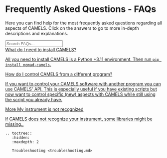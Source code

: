 # Frequently Asked Questions - FAQs

Here you can find help for the most frequently asked questions regarding all aspects of CAMELS. Click on the answers to go to more in-depth descriptions and explanations.

<!-- Search Input -->
<input type="text" id="searchInput" placeholder="Search FAQs..." onkeyup="filterFAQs()" />

<!-- FAQ Container -->
<div class="box-container" id="faqContainer">
    <!-- FAQ Item -->
    <a href="../installation/installation.html" class="box">
    <span class="box-title">What do I need to install CAMELS?</span>
    <p class="box-content">All you need to install CAMELS is a Python +3.11 environment. Then run <code>pip install nomad-camels</code>.</p>
    </a>
    <a href="../api/api_landing.html" class="box">
    <span class="box-title">How do I control CAMELS from a different program?</span>
    <p class="box-content">If you want to control your CAMELS software with another program you can use CAMELS' API. This is especially useful if you have existing scripts but now want to control specific (new) aspects with CAMELS while still using the script you already have.</p>
    <span class="more-link" onclick="toggleContent(event, this)">More</span>
    </a>
    <a href="troubleshooting.html" class="box">
    <span class="box-title">My instrument is not recognized</span>
    <p class="box-content">If CAMELS does not recognize your instrument, some libraries might be missing.</code>.</p>
    </a>
</div>


```{eval-rst}
.. toctree::
   :hidden:
   :maxdepth: 2

   Troubleshooting <troubleshooting.md>
```
